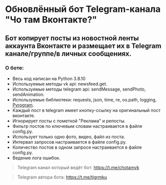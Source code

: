 # Обновлённый бот Telegram-канала "Чо там Вконтакте?"

## Бот копирует посты из новостной ленты аккаунта Вконтакте и размещает их в Telegram канале/группе/в личных сообщениях.

### О боте:
 - Весь код написан на Python 3.8.10
 - Используемые методы vk api: newsfeed.get.
 - Используемые методы telegram api: sendMessage, sendPhoto, sendAnimation.
 - Используемые библиотеки: requests, json, time, re, os.path, logging, [Pyrogram](https://docs.pyrogram.org/).
 - Каждый пост в telegram имеет кнопку-ссылку на оригинальный пост вконтакте.
 - Игнорирует посты с пометкой "Реклама" и репосты.
 - Фильтр постов по ключевым словам настраивается в файле config.py.
 - Использует только одно фото, видео, файл из поста.
 - Интервал запросов настраивается в файле config.py.
 - Количество постов в одном запросе настраивается в файле config.py.
 - Ведение лога ошибок.

> Telegram канал который ведёт бот: https://t.me/chotamvk

> Telegram автора бота: https://t.me/tlgrmku
